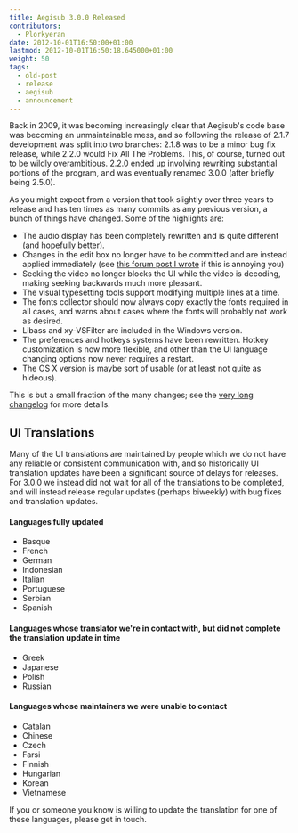 ```yaml
---
title: Aegisub 3.0.0 Released
contributors:
  - Plorkyeran
date: 2012-10-01T16:50:00+01:00
lastmod: 2012-10-01T16:50:18.645000+01:00
weight: 50
tags:
  - old-post
  - release
  - aegisub
  - announcement
---
```


Back in 2009, it was becoming increasingly clear that Aegisub's code base was becoming an unmaintainable mess, and so following the release of 2.1.7 development was split into two branches: 2.1.8 was to be a minor bug fix release, while 2.2.0 would Fix All The Problems. This, of course, turned out to be wildly overambitious. 2.2.0 ended up involving rewriting substantial portions of the program, and was eventually renamed 3.0.0 (after briefly being 2.5.0).

As you might expect from a version that took slightly over three years to release and has ten times as many commits as any previous version, a bunch of things have changed. Some of the highlights are:

- The audio display has been completely rewritten and is quite different (and hopefully better).
- Changes in the edit box no longer have to be committed and are instead applied immediately (see [this forum post I wrote](http://forum.aegisub.org/viewtopic.php?f=8&t=64469) if this is annoying you)
- Seeking the video no longer blocks the UI while the video is decoding, making seeking backwards much more pleasant.
- The visual typesetting tools support modifying multiple lines at a time.
- The fonts collector should now always copy exactly the fonts required in all cases, and warns about cases where the fonts will probably not work as desired.
- Libass and xy-VSFilter are included in the Windows version.
- The preferences and hotkeys systems have been rewritten. Hotkey customization is now more flexible, and other than the UI language changing options now never requires a restart.
- The OS X version is maybe sort of usable (or at least not quite as hideous).

This is but a small fraction of the many changes; see the [very long changelog](/changelog/3.0.0) for more details.

## UI Translations

Many of the UI translations are maintained by people which we do not have any reliable or consistent communication with, and so historically UI translation updates have been a significant source of delays for releases. For 3.0.0 we instead did not wait for all of the translations to be completed, and will instead release regular updates (perhaps biweekly) with bug fixes and translation updates.

#### Languages fully updated

- Basque
- French
- German
- Indonesian
- Italian
- Portuguese
- Serbian
- Spanish

#### Languages whose translator we're in contact with, but did not complete the translation update in time

- Greek
- Japanese
- Polish
- Russian

#### Languages whose maintainers we were unable to contact

- Catalan
- Chinese
- Czech
- Farsi
- Finnish
- Hungarian
- Korean
- Vietnamese

If you or someone you know is willing to update the translation for one of these languages, please get in touch.
